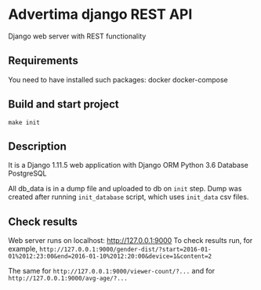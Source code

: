 # Advertima django REST API
Django web server with REST functionality

## Requirements
You need to have installed such packages:
docker
docker-compose

## Build and start project
`make init`

## Description
It is a Django 1.11.5 web application with Django ORM
Python 3.6
Database PostgreSQL

All db_data is in a dump file and uploaded to db on `init` step.
Dump was created after running `init_database` script, which uses
`init_data` csv files.

## Check results
Web server runs on localhost: http://127.0.0.1:9000
To check results run, for example,
`http://127.0.0.1:9000/gender-dist/?start=2016-01-01%2012:23:00&end=2016-01-10%2012:20:00&device=1&content=2`

The same for `http://127.0.0.1:9000/viewer-count/?...` and
for `http://127.0.0.1:9000/avg-age/?...`